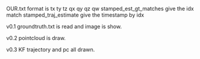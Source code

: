 OUR.txt format is tx ty tz qx qy qz qw
stamped_est_gt_matches give the idx match
stamped_traj_estimate give the timestamp by idx

v0.1 groundtruth.txt is read and image is show.

v0.2 pointcloud is draw.

v0.3 KF trajectory and pc all drawn.